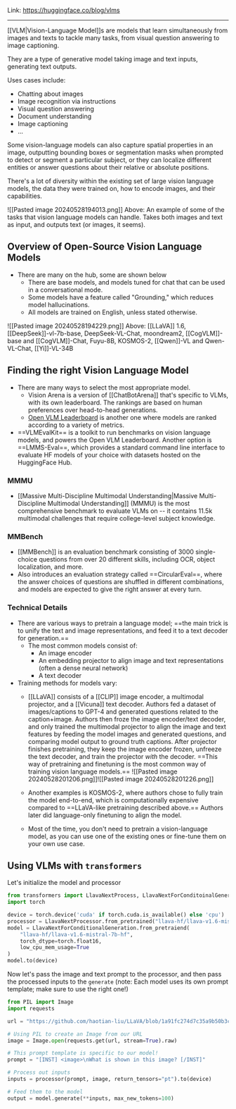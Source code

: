 Link: https://huggingface.co/blog/vlms

---------

[[VLM|Vision-Language Model]]s are models that learn simultaneously from images and texts to tackle many tasks, from visual question answering to image captioning.

They are a type of generative model taking image and text inputs, generating text outputs.

Uses cases include:
- Chatting about images
- Image recognition via instructions
- Visual question answering
- Document understanding
- Image captioning
- ...

Some vision-language models can also capture spatial properties in an image, outputting bounding boxes or segmentation masks when prompted to detect or segment a particular subject, or they can localize different entities or answer questions about their relative or absolute positions.

There's a lot of diversity within the existing set of large vision language models, the data they were trained on, how to encode images, and their capabilities.

![[Pasted image 20240528194013.png]]
Above: An example of some of the tasks that vision language models can handle. Takes both images and text as input, and outputs text (or images, it seems).

## Overview of Open-Source Vision Language Models
- There are many on the hub, some are shown below
	- There are base models, and models tuned for chat that can be used in a conversational mode.
	- Some models have a feature called "Grounding," which reduces model hallucinations.
	- All models are trained on English, unless stated otherwise.

![[Pasted image 20240528194229.png]]
Above: [[LLaVA]] 1.6, [[DeepSeek]]-vl-7b-base, DeepSeek-VL-Chat, moondream2, [[CogVLM]]-base and [[CogVLM]]-Chat, Fuyu-8B, KOSMOS-2, [[Qwen]]-VL and Qwen-VL-Chat, [[Yi]]-VL-34B

## Finding the right Vision Language Model
- There are many ways to select the most appropriate model.
	- Vision Arena is a version of [[ChatBotArena]] that's specific to VLMs, with its own leaderboard. The rankings are based on human preferences over head-to-head generations.
	- [Open VLM Leaderboard](https://huggingface.co/spaces/opencompass/open_vlm_leaderboard) is another one where models are ranked according to a variety of metrics.
- ==VLMEvalKit== is a toolkit to run benchmarks on vision language models, and powers the Open VLM Leaderboard. Another option is ==LMMS-Eval==, which provides a standard command line interface to evaluate HF models of your choice with datasets hosted on the HuggingFace Hub.

### MMMU
- [[Massive Multi-Discipline Multimodal Understanding|Massive Multi-Discipline Multimodal Understanding]] (MMMU) is the most comprehensive benchmark to evaluate VLMs on -- it contains 11.5k multimodal challenges that require college-level subject knowledge.

### MMBench
- [[MMBench]] is an evaluation benchmark consisting of 3000 single-choice questions from over 20 different skills, including OCR, object localization, and more.
- Also introduces an evaluation strategy called ==CircularEval==, where the answer choices of questions are shuffled in different combinations, and models are expected to give the right answer at every turn.

### Technical Details
- There are various ways to pretrain a language model; ==the main trick is to unify the text and image representations, and feed it to a text decoder for generation.==
	- The most common models consist of:
		- An image encoder
		- An embedding projector to align image and text representations (often a dense neural network)
		- A text decoder
- Training methods for models vary:
	- [[LLaVA]] consists of a [[CLIP]] image encoder, a multimodal projector, and a [[Vicuna]] text decoder. Authors fed a dataset of images/captions to GPT-4 and generated questions related to the caption+image. Authors then froze the image encoder/text decoder, and only trained the multimodal projector to align the image and text features by feeding the model images and generated questions, and comparing model output to ground truth captions. After projector finishes pretraining, they keep the image encoder frozen, unfreeze the text decoder, and train the projector *with* the decoder. ==This way of pretraining and finetuning is the most common way of training vision language models.== ![[Pasted image 20240528201206.png]]![[Pasted image 20240528201226.png]]

	- Another examples is KOSMOS-2, where authors chose to fully train the model end-to-end, which is computationally expensive compared to ==LLaVA-like pretraining described above.== Authors later did language-only finetuning to align the model. 
	- Most of the time, you don't need to pretrain a vision-language model, as you can use one of the existing ones or fine-tune them on your own use case.

## Using VLMs with `transformers`

Let's initialize the model and processor
```python
from transformers import LlavaNextProcess, LlavaNextForConditoinalGeneration
import torch

device = torch.device('cuda' if torch.cuda.is_available() else 'cpu')
processor = LlavaNextProcessor.from_pretrained("llava-hf/llava-v1.6-mistral-7b-hf")
model = LlavaNextForConditionalGeneration.from_pretraiend(
	"llava-hf/llava-v1.6-mistral-7b-hf",
	torch_dtype=torch.float16,
	low_cpu_mem_usage=True
)
model.to(device)
```
Now let's pass the image and text prompt to the processor, and then pass the processed inputs to the `generate` (note: Each model uses its own prompt template; make sure to use the right one!)

```python
from PIL import Image
import requests

url = "https://github.com/haotian-liu/LLaVA/blob/1a91fc274d7c35a9b50b3cb29c4247ae5837ce39/images/llava_v1_5_radar.jpg?raw=true"

# Using PIL to create an Image from our URL
image = Image.open(requests.get(url, stream=True).raw)

# This prompt template is specific to our model!
prompt = "[INST] <image>\nWhat is shown in this image? [/INST]"

# Process out inputs
inputs = processor(prompt, image, return_tensors="pt").to(device)

# Feed them to the model
output = model.generate(**inputs, max_new_tokens=100)
```










